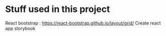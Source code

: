 # Stuff used in this project

React bootstrap : https://react-bootstrap.github.io/layout/grid/
Create react app
storybook
